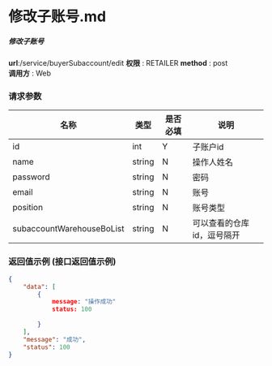 修改子账号.md
==============

##### 修改子账号

**url**:/service/buyerSubaccount/edit
**权限** : RETAILER 
**method** : post   
**调用方** : Web

### 请求参数
|    名称                    | 类型    | 是否必填 |           说明           |
|---------------------------|---------|-------|--------------------------|
| id        				| int     | Y     | 子账户id                    |
| name      				| string  | N     | 操作人姓名                  |
| password 					| string  | N     | 密码                  |
| email    					| string  | N     | 账号                  |
| position  				| string  | N     | 账号类型                  |
| subaccountWarehouseBoList | string  | N     | 可以查看的仓库id，逗号隔开  |

### 返回值示例 (接口返回值示例)

```json
{
    "data": [
        {
            message: "操作成功"
            status: 100
            
        }
    ],
    "message": "成功",
    "status": 100
}
```